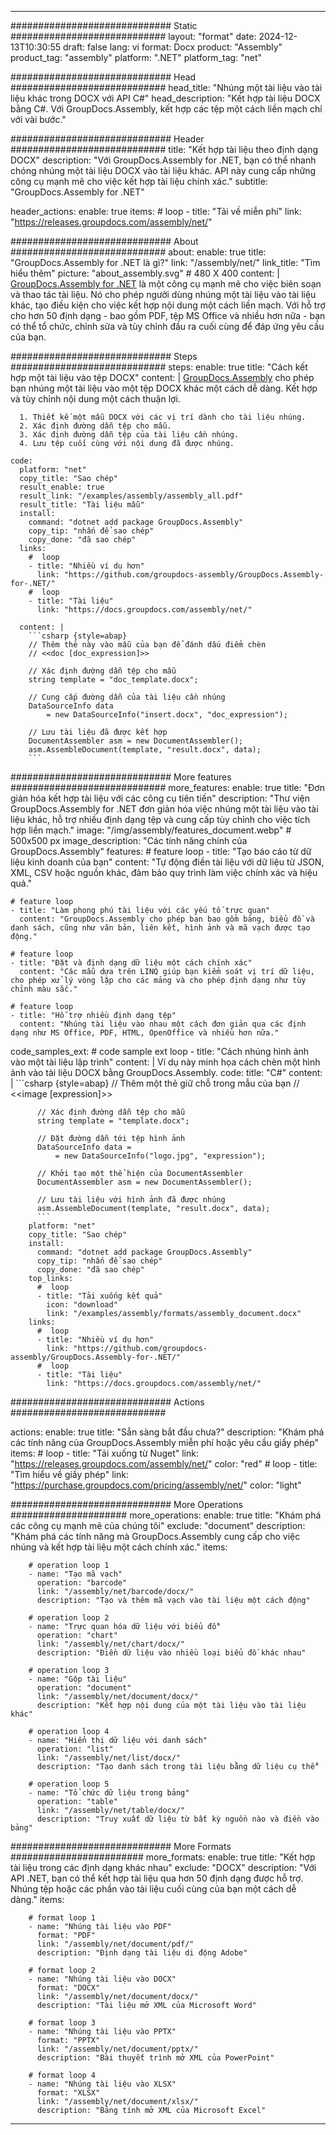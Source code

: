 



---
############################# Static ############################
layout: "format"
date:  2024-12-13T10:30:55
draft: false
lang: vi
format: Docx
product: "Assembly"
product_tag: "assembly"
platform: ".NET"
platform_tag: "net"

############################# Head ############################
head_title: "Nhúng một tài liệu vào tài liệu khác trong DOCX với API C#"
head_description: "Kết hợp tài liệu DOCX bằng C#. Với GroupDocs.Assembly, kết hợp các tệp một cách liền mạch chỉ với vài bước."

############################# Header ############################
title: "Kết hợp tài liệu theo định dạng DOCX" 
description: "Với GroupDocs.Assembly for .NET, bạn có thể nhanh chóng nhúng một tài liệu DOCX vào tài liệu khác. API này cung cấp những công cụ mạnh mẽ cho việc kết hợp tài liệu chính xác."
subtitle: "GroupDocs.Assembly for .NET" 

header_actions:
  enable: true
  items:
    #  loop
    - title: "Tải về miễn phí"
      link: "https://releases.groupdocs.com/assembly/net/"
      
############################# About ############################
about:
    enable: true
    title: "GroupDocs.Assembly for .NET là gì?"
    link: "/assembly/net/"
    link_title: "Tìm hiểu thêm"
    picture: "about_assembly.svg" # 480 X 400
    content: |
       [GroupDocs.Assembly for .NET](/assembly/net/) là một công cụ mạnh mẽ cho việc biên soạn và thao tác tài liệu. Nó cho phép người dùng nhúng một tài liệu vào tài liệu khác, tạo điều kiện cho việc kết hợp nội dung một cách liền mạch. Với hỗ trợ cho hơn 50 định dạng - bao gồm PDF, tệp MS Office và nhiều hơn nữa - bạn có thể tổ chức, chỉnh sửa và tùy chỉnh đầu ra cuối cùng để đáp ứng yêu cầu của bạn.

############################# Steps ############################
steps:
    enable: true
    title: "Cách kết hợp một tài liệu vào tệp DOCX"
    content: |
      [GroupDocs.Assembly](/assembly/net/) cho phép bạn nhúng một tài liệu vào một tệp DOCX khác một cách dễ dàng. Kết hợp và tùy chỉnh nội dung một cách thuận lợi.
      
      1. Thiết kế một mẫu DOCX với các vị trí dành cho tài liệu nhúng.
      2. Xác định đường dẫn tệp cho mẫu.
      3. Xác định đường dẫn tệp của tài liệu cần nhúng.
      4. Lưu tệp cuối cùng với nội dung đã được nhúng.
   
    code:
      platform: "net"
      copy_title: "Sao chép"
      result_enable: true
      result_link: "/examples/assembly/assembly_all.pdf"
      result_title: "Tài liệu mẫu"
      install:
        command: "dotnet add package GroupDocs.Assembly"
        copy_tip: "nhấn để sao chép"
        copy_done: "đã sao chép"
      links:
        #  loop
        - title: "Nhiều ví dụ hơn"
          link: "https://github.com/groupdocs-assembly/GroupDocs.Assembly-for-.NET/"
        #  loop
        - title: "Tài liệu"
          link: "https://docs.groupdocs.com/assembly/net/"
          
      content: |
        ```csharp {style=abap}
        // Thêm thẻ này vào mẫu của bạn để đánh dấu điểm chèn
        // <<doc [doc_expression]>>

        // Xác định đường dẫn tệp cho mẫu
        string template = "doc_template.docx";

        // Cung cấp đường dẫn của tài liệu cần nhúng
        DataSourceInfo data 
            = new DataSourceInfo("insert.docx", "doc_expression");

        // Lưu tài liệu đã được kết hợp
        DocumentAssembler asm = new DocumentAssembler();
        asm.AssembleDocument(template, "result.docx", data);
        ```            

############################# More features ############################
more_features:
  enable: true
  title: "Đơn giản hóa kết hợp tài liệu với các công cụ tiên tiến"
  description: "Thư viện GroupDocs.Assembly for .NET đơn giản hóa việc nhúng một tài liệu vào tài liệu khác, hỗ trợ nhiều định dạng tệp và cung cấp tùy chỉnh cho việc tích hợp liền mạch."
  image: "/img/assembly/features_document.webp" # 500x500 px
  image_description: "Các tính năng chính của GroupDocs.Assembly"
  features:
    # feature loop
    - title: "Tạo báo cáo từ dữ liệu kinh doanh của bạn"
      content: "Tự động điền tài liệu với dữ liệu từ JSON, XML, CSV hoặc nguồn khác, đảm bảo quy trình làm việc chính xác và hiệu quả."

    # feature loop
    - title: "Làm phong phú tài liệu với các yếu tố trực quan"
      content: "GroupDocs.Assembly cho phép bạn bao gồm bảng, biểu đồ và danh sách, cũng như văn bản, liên kết, hình ảnh và mã vạch được tạo động."

    # feature loop
    - title: "Đặt và định dạng dữ liệu một cách chính xác"
      content: "Các mẫu dựa trên LINQ giúp bạn kiểm soát vị trí dữ liệu, cho phép xử lý vòng lặp cho các mảng và cho phép định dạng như tùy chỉnh màu sắc."

    # feature loop
    - title: "Hỗ trợ nhiều định dạng tệp"
      content: "Nhúng tài liệu vào nhau một cách đơn giản qua các định dạng như MS Office, PDF, HTML, OpenOffice và nhiều hơn nữa."
      
  code_samples_ext:
    # code sample ext loop
    - title: "Cách nhúng hình ảnh vào một tài liệu lập trình"
      content: |
        Ví dụ này minh họa cách chèn một hình ảnh vào tài liệu DOCX bằng GroupDocs.Assembly.
      code:
        title: "C#"
        content: |
          ```csharp {style=abap}
          // Thêm một thẻ giữ chỗ trong mẫu của bạn
          // <<image [expression]>>

          // Xác định đường dẫn tệp cho mẫu
          string template = "template.docx";

          // Đặt đường dẫn tới tệp hình ảnh
          DataSourceInfo data =
              = new DataSourceInfo("logo.jpg", "expression");

          // Khởi tạo một thể hiện của DocumentAssembler
          DocumentAssembler asm = new DocumentAssembler();

          // Lưu tài liệu với hình ảnh đã được nhúng
          asm.AssembleDocument(template, "result.docx", data);
          ```
        platform: "net"
        copy_title: "Sao chép"
        install:
          command: "dotnet add package GroupDocs.Assembly"
          copy_tip: "nhấn để sao chép"
          copy_done: "đã sao chép"
        top_links:
          #  loop
          - title: "Tải xuống kết quả"
            icon: "download"
            link: "/examples/assembly/formats/assembly_document.docx"
        links:
          #  loop
          - title: "Nhiều ví dụ hơn"
            link: "https://github.com/groupdocs-assembly/GroupDocs.Assembly-for-.NET/"
          #  loop
          - title: "Tài liệu"
            link: "https://docs.groupdocs.com/assembly/net/"
            

            


############################# Actions ############################

actions:
  enable: true
  title: "Sẵn sàng bắt đầu chưa?"
  description: "Khám phá các tính năng của GroupDocs.Assembly miễn phí hoặc yêu cầu giấy phép"
  items:
    #  loop
    - title: "Tải xuống từ Nuget"
      link: "https://releases.groupdocs.com/assembly/net/"
      color: "red"
        #  loop
    - title: "Tìm hiểu về giấy phép"
      link: "https://purchase.groupdocs.com/pricing/assembly/net/"
      color: "light"


############################# More Operations #####################
more_operations:
    enable: true
    title: "Khám phá các công cụ mạnh mẽ của chúng tôi"
    exclude: "document"
    description: "Khám phá các tính năng mà GroupDocs.Assembly cung cấp cho việc nhúng và kết hợp tài liệu một cách chính xác."
    items: 
          
        # operation loop 1
        - name: "Tạo mã vạch"
          operation: "barcode"
          link: "/assembly/net/barcode/docx/"
          description: "Tạo và thêm mã vạch vào tài liệu một cách động"

        # operation loop 2
        - name: "Trực quan hóa dữ liệu với biểu đồ"
          operation: "chart"
          link: "/assembly/net/chart/docx/"
          description: "Điền dữ liệu vào nhiều loại biểu đồ khác nhau"

        # operation loop 3
        - name: "Gộp tài liệu"
          operation: "document"
          link: "/assembly/net/document/docx/"
          description: "Kết hợp nội dung của một tài liệu vào tài liệu khác"

        # operation loop 4
        - name: "Hiển thị dữ liệu với danh sách"
          operation: "list"
          link: "/assembly/net/list/docx/"
          description: "Tạo danh sách trong tài liệu bằng dữ liệu cụ thể"

        # operation loop 5
        - name: "Tổ chức dữ liệu trong bảng"
          operation: "table"
          link: "/assembly/net/table/docx/"
          description: "Truy xuất dữ liệu từ bất kỳ nguồn nào và điền vào bảng"
         
          
############################# More Formats ########################
more_formats:
    enable: true
    title: "Kết hợp tài liệu trong các định dạng khác nhau"
    exclude: "DOCX"
    description: "Với API .NET, bạn có thể kết hợp tài liệu qua hơn 50 định dạng được hỗ trợ. Nhúng tệp hoặc các phần vào tài liệu cuối cùng của bạn một cách dễ dàng."
    items: 
          
        # format loop 1
        - name: "Nhúng tài liệu vào PDF"
          format: "PDF"
          link: "/assembly/net/document/pdf/"
          description: "Định dạng tài liệu di động Adobe"
          
        # format loop 2
        - name: "Nhúng tài liệu vào DOCX"
          format: "DOCX"
          link: "/assembly/net/document/docx/"
          description: "Tài liệu mở XML của Microsoft Word"
          
        # format loop 3
        - name: "Nhúng tài liệu vào PPTX"
          format: "PPTX"
          link: "/assembly/net/document/pptx/"
          description: "Bài thuyết trình mở XML của PowerPoint"
          
        # format loop 4
        - name: "Nhúng tài liệu vào XLSX"
          format: "XLSX"
          link: "/assembly/net/document/xlsx/"
          description: "Bảng tính mở XML của Microsoft Excel"


          

---
